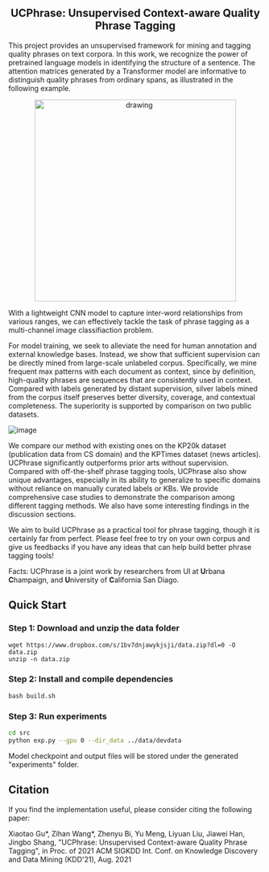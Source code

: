 <h2 align="center">UCPhrase: Unsupervised Context-aware Quality Phrase Tagging</h1>

This project provides an unsupervised framework for mining and tagging quality phrases on text corpora. In this work, we recognize the power of pretrained language models in identifying the structure of a sentence. The attention matrices generated by a Transformer model are informative to distinguish quality phrases from ordinary spans, as illustrated in the following example.

<p  align="center">
<img src="https://user-images.githubusercontent.com/20608184/119921396-8de89780-bf33-11eb-945f-9d9f03d19c2e.png" alt="drawing" width="400"/>
</p>

With a lightweight CNN model to capture inter-word relationships from various ranges, we can effectively tackle the task of phrase tagging as a multi-channel image classifiaction problem.

For model training, we seek to alleviate the need for human annotation and external knowledge bases. Instead, we show that sufficient supervision can be directly mined from large-scale unlabeled corpus. Specifically, we mine frequent max patterns with each document as context, since by definition, high-quality phrases are sequences that are consistently used in context. Compared with labels generated by distant supervision, silver labels mined from the corpus itself preserves better diversity, coverage, and contextual completeness. The superiority is supported by comparison on two public datasets.

![image](https://user-images.githubusercontent.com/20608184/119922556-a78ade80-bf35-11eb-9b1c-32982ba744d3.png)

We compare our method with existing ones on the KP20k dataset (publication data from CS domain) and the KPTimes dataset (news articles). UCPhrase significantly outperforms prior arts without supervision. Compared with off-the-shelf phrase tagging tools, UCPhrase also show unique advantages, especially in its ability to generalize to specific domains without reliance on manually curated labels or KBs. We provide comprehensive case studies to demonstrate the comparison among different tagging methods. We also have some interesting findings in the discussion sections.

We aim to build UCPhrase as a practical tool for phrase tagging, though it is certainly far from perfect. Please feel free to try on your own corpus and give us feedbacks if you have any ideas that can help build better phrase tagging tools!

Facts: UCPhrase is a joint work by researchers from UI at **U**rbana **C**hampaign, and **U**niversity of **C**alifornia San Diago.


## Quick Start
### Step 1: Download and unzip the data folder

```
wget https://www.dropbox.com/s/1bv7dnjawykjsji/data.zip?dl=0 -O data.zip
unzip -n data.zip
```

### Step 2: Install and compile dependencies

```
bash build.sh
```

### Step 3: Run experiments

```bash
cd src
python exp.py --gpu 0 --dir_data ../data/devdata
```

Model checkpoint and output files will be stored under the generated "experiments" folder.

## Citation
If you find the implementation useful, please consider citing the following paper:

Xiaotao Gu*, Zihan Wang*, Zhenyu Bi, Yu Meng, Liyuan Liu, Jiawei Han, Jingbo Shang, "UCPhrase: Unsupervised Context-aware Quality Phrase Tagging", in Proc. of 2021 ACM SIGKDD Int. Conf. on Knowledge Discovery and Data Mining (KDD'21), Aug. 2021
